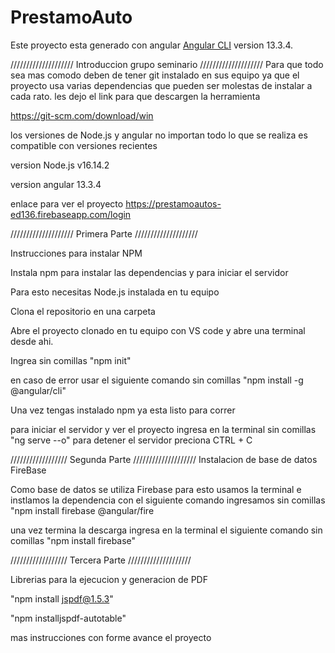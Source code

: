 # PrestamoAuto

Este proyecto esta generado con angular [Angular CLI](https://github.com/angular/angular-cli) version 13.3.4.

//////////////////// Introduccion grupo seminario ////////////////////
Para que todo sea mas comodo deben de tener git instalado en sus equipo ya que el proyecto usa varias dependencias que pueden ser molestas de instalar a cada rato. les dejo el link para que descargen la herramienta

https://git-scm.com/download/win 

los versiones de Node.js y angular no importan todo lo que se realiza es compatible con versiones recientes 

version Node.js v16.14.2

version angular  13.3.4

enlace para ver el proyecto https://prestamoautos-ed136.firebaseapp.com/login

//////////////////// Primera Parte ////////////////////

Instrucciones para instalar NPM

Instala npm para instalar las dependencias y para iniciar el servidor

Para esto necesitas Node.js instalada en tu equipo

Clona el repositorio en una carpeta

Abre el proyecto clonado en tu equipo con VS code y abre una terminal desde ahi.

Ingrea sin comillas "npm init"


en caso de error usar el siguiente comando sin comillas  "npm install -g @angular/cli"


Una vez tengas instalado npm ya esta listo para correr

para iniciar el servidor y ver el proyecto ingresa en la terminal sin comillas "ng serve --o"
para detener el servidor preciona CTRL + C

////////////////// Segunda Parte ////////////////////
Instalacion de base de datos FireBase

Como base de datos se utiliza Firebase para esto usamos la terminal e instlamos la dependencia con el siguiente comando ingresamos sin comillas "npm install firebase
@angular/fire

una vez termina la descarga ingresa en la terminal el siguiente comando sin comillas "npm install firebase"


////////////////// Tercera Parte ////////////////////

Librerias para la ejecucion y generacion de PDF

"npm install jspdf@1.5.3"

"npm installjspdf-autotable"



mas instrucciones con forme avance el proyecto
